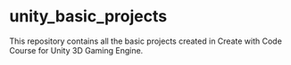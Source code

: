 # unity_basic_projects
This repository contains all the basic projects created in Create with Code Course for Unity 3D Gaming Engine.
